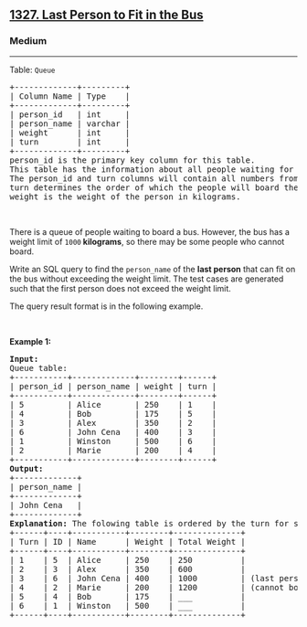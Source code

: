 <h2><a href="https://leetcode.com/problems/last-person-to-fit-in-the-bus">1327. Last Person to Fit in the Bus</a></h2><h3>Medium</h3><hr><p>Table: <code>Queue</code></p>

<pre>
+-------------+---------+
| Column Name | Type    |
+-------------+---------+
| person_id   | int     |
| person_name | varchar |
| weight      | int     |
| turn        | int     |
+-------------+---------+
person_id is the primary key column for this table.
This table has the information about all people waiting for a bus.
The person_id and turn columns will contain all numbers from 1 to n, where n is the number of rows in the table.
turn determines the order of which the people will board the bus, where turn=1 denotes the first person to board and turn=n denotes the last person to board.
weight is the weight of the person in kilograms.
</pre>

<p>&nbsp;</p>

<p>There is a queue of people waiting to board a bus. However, the bus has a weight limit of <code>1000</code><strong> kilograms</strong>, so there may be some people who cannot board.</p>

<p>Write an SQL query to find the <code>person_name</code> of the <strong>last person</strong> that can fit on the bus without exceeding the weight limit. The test cases are generated such that the first person does not exceed the weight limit.</p>

<p>The query result format is in the following example.</p>

<p>&nbsp;</p>
<p><strong class="example">Example 1:</strong></p>

<pre>
<strong>Input:</strong> 
Queue table:
+-----------+-------------+--------+------+
| person_id | person_name | weight | turn |
+-----------+-------------+--------+------+
| 5         | Alice       | 250    | 1    |
| 4         | Bob         | 175    | 5    |
| 3         | Alex        | 350    | 2    |
| 6         | John Cena   | 400    | 3    |
| 1         | Winston     | 500    | 6    |
| 2         | Marie       | 200    | 4    |
+-----------+-------------+--------+------+
<strong>Output:</strong> 
+-------------+
| person_name |
+-------------+
| John Cena   |
+-------------+
<strong>Explanation:</strong> The folowing table is ordered by the turn for simplicity.
+------+----+-----------+--------+--------------+
| Turn | ID | Name      | Weight | Total Weight |
+------+----+-----------+--------+--------------+
| 1    | 5  | Alice     | 250    | 250          |
| 2    | 3  | Alex      | 350    | 600          |
| 3    | 6  | John Cena | 400    | 1000         | (last person to board)
| 4    | 2  | Marie     | 200    | 1200         | (cannot board)
| 5    | 4  | Bob       | 175    | ___          |
| 6    | 1  | Winston   | 500    | ___          |
+------+----+-----------+--------+--------------+
</pre>
